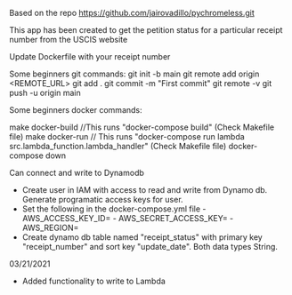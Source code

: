 Based on the repo https://github.com/jairovadillo/pychromeless.git

This app has been created to get the petition status for a particular receipt number from the USCIS website

Update Dockerfile with your receipt number

Some beginners git commands:
git init -b main
git remote add origin  <REMOTE_URL>
git add .
git commit -m "First commit"
git remote -v
git push -u origin main

Some beginners docker commands:

make docker-build //This runs "docker-compose build"  (Check Makefile file)
make docker-run // This runs "docker-compose run lambda src.lambda_function.lambda_handler" (Check Makefile file)
docker-compose down

Can connect and write to Dynamodb
- Create user in IAM with access to read and write from Dynamo db. Generate programatic access keys for user.
- Set  the following in the docker-compose.yml file
        - AWS_ACCESS_KEY_ID=<From iam user with access to dynamodb>
        - AWS_SECRET_ACCESS_KEY=<From iam user with access to dynamodb>
        - AWS_REGION=<Region of Dyanmodb>
- Create dynamo db table named "receipt_status" with primary key "receipt_number" and sort key "update_date". Both data types String.

03/21/2021
- Added functionality to write to Lambda

